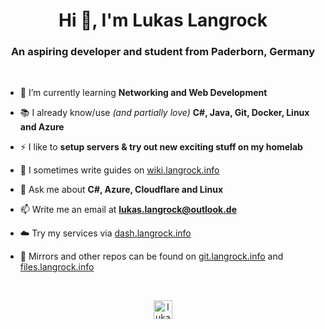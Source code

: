 <h1 align="center">Hi 👋, I'm Lukas Langrock</h1>
<h3 align="center">An aspiring developer and student from Paderborn, Germany</h3>
<br/>

- 🌱 I’m currently learning **Networking and Web Development**

- 📚 I already know/use *(and partially love)* **C#, Java, Git, Docker, Linux and Azure**

- ⚡ I like to **setup servers & try out new exciting stuff on my homelab**

- 📝 I sometimes write guides on [wiki.langrock.info](https://wiki.langrock.info/)

- 💬 Ask me about **C#, Azure, Cloudflare and Linux**

- 📫 Write me an email at **lukas.langrock@outlook.de**

- ☁️ Try my services via [dash.langrock.info](https://dash.langrock.info/)

- 💾 Mirrors and other repos can be found on [git.langrock.info](https://git.langrock.info/lukas) and [files.langrock.info](https://files.langrock.info/apps/)

<br/>
<p align="center"><a href="https://twitter.com/lukaslangrock" target="blank"><img align="center" src="https://cdn.jsdelivr.net/npm/simple-icons@3.0.1/icons/twitter.svg" alt="lukaslangrock" height="30" width="30" /></a></p>
